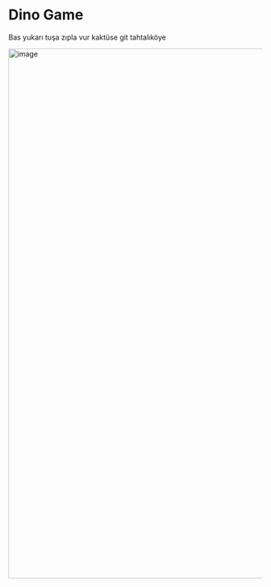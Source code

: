 # Dino Game
Bas yukarı tuşa zıpla vur kaktüse git tahtalıköye

<img width="1050" alt="image" src="https://user-images.githubusercontent.com/71879084/166319538-28709afd-1dc7-4d36-acf9-b1aecf795ff1.png">

